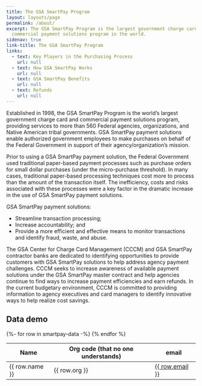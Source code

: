 ```yaml
---
title: The GSA SmartPay Program
layout: layouts/page
permalink: /about/
excerpt: The GSA SmartPay Program is the largest government charge card and
  commercial payment solutions program in the world.
sidenav: true
link-title: The GSA SmartPay Program
links:
  - text: Key Players in the Purchasing Process
    url: null
  - text: How GSA SmartPay Works
    url: null
  - text: GSA SmartPay Benefits
    url: null
  - text: Refunds
    url: null
---
```

Established in 1998, the GSA SmartPay Program is the world’s largest government charge card and commercial payment solutions program, providing services to more than 560 Federal agencies, organizations, and Native American tribal governments. GSA SmartPay payment solutions enable authorized government employees to make purchases on behalf of the Federal Government in support of their agency/organization’s mission.

Prior to using a GSA SmartPay payment solution, the Federal Government used traditional paper-based payment processes such as purchase orders for small dollar purchases (under the micro-purchase threshold).  In many cases, traditional paper-based processing techniques cost more to process than the amount of the transaction itself.  The inefficiency, costs and risks associated with these processes were a key factor in the dramatic increase in the use of GSA SmartPay payment solutions.

GSA SmartPay payment solutions:

* Streamline transaction processing;
* Increase accountability; and
* Provide a more efficient and effective means to monitor transactions and identify fraud, waste, and abuse.

The GSA Center for Charge Card Management (CCCM) and GSA SmartPay contractor banks are dedicated to identifying opportunities to provide customers with GSA SmartPay solutions to help address agency payment challenges.  CCCM seeks to increase awareness of available payment solutions under the GSA SmartPay master contract and help agencies continue to find ways to increase payment efficiencies and earn refunds.  In the current budgetary environment, CCCM is committed to providing information to agency executives and card managers to identify innovative ways to help realize cost savings.

## Data demo

<table class="usa-table usa-table--borderlessusa-table usa-table--borderless">
  <thead>
    <tr>
      <th scope="col">Name</th>
      <th scope="col">Org code (that no one understands)</th>
      <th scope="col">email</th>
    </tr>
  </thead>
  <tbody>
    {%- for row in smartpay-data -%}
      <tr>
        <td>{{ row.name }}</td>
        <td>{{ row.org }}</td>
        <td><a href="mailto:{{ row.email }}">{{ row.email }}</a></td>
      </tr>
    {% endfor %}
  </tbody>
</table>